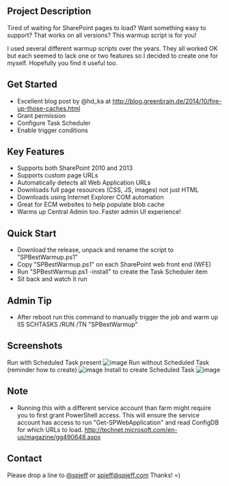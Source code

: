 ## Project Description
Tired of waiting for SharePoint pages to load? Want something easy to support? That works on all versions? This warmup script is for you!

I used several different warmup scripts over the years. They all worked OK but each seemed to lack one or two features so I decided to create one for myself. Hopefully you find it useful too.


## Get Started
* Excellent blog post by @hd_ka at http://blog.greenbrain.de/2014/10/fire-up-those-caches.html
* Grant permission
* Configure Task Scheduler
* Enable trigger conditions

## Key Features
* Supports both SharePoint 2010 and 2013
* Supports custom page URLs
* Automatically detects all Web Application URLs
* Downloads full page resources (CSS, JS, images) not just HTML
* Downloads using Internet Explorer COM automation
* Great for ECM websites to help populate blob cache
* Warms up Central Admin too. Faster admin UI experience!

## Quick Start
* Download the release, unpack and rename the script to "SPBestWarmup.ps1"
* Copy "SPBestWarmup.ps1" on each SharePoint web front end (WFE)
* Run "SPBestWarmup.ps1 -install" to create the Task Scheduler item
* Sit back and watch it run

## Admin Tip
* After reboot run this command to manually trigger the job and warm up IIS
SCHTASKS /RUN /TN "SPBestWarmup"

## Screenshots

Run with Scheduled Task present
![image](https://raw.githubusercontent.com/spjeff/spbestwarmup/master/doc/1.png)
Run without Scheduled Task (reminder how to create)
![image](https://raw.githubusercontent.com/spjeff/spbestwarmup/master/doc/1.png)
Install to create Scheduled Task
![image](https://raw.githubusercontent.com/spjeff/spbestwarmup/master/doc/1.png)

## Note
* Running this with a different service account than farm might require you to first grant PowerShell access. This will ensure the service account has access to run "Get-SPWebApplication" and read ConfigDB for which URLs to load. http://technet.microsoft.com/en-us/magazine/gg490648.aspx

## Contact
Please drop a line to [@spjeff](https://twitter.com/spjeff) or [spjeff@spjeff.com](mailto:spjeff@spjeff.com)
Thanks!  =)
